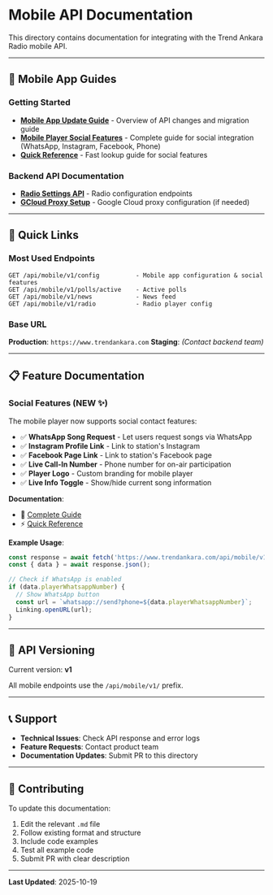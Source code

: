 # Mobile API Documentation

This directory contains documentation for integrating with the Trend Ankara Radio mobile API.

---

## 📱 Mobile App Guides

### Getting Started
- **[Mobile App Update Guide](./mobile-app-update-guide.md)** - Overview of API changes and migration guide
- **[Mobile Player Social Features](./mobile-player-social-features.md)** - Complete guide for social integration (WhatsApp, Instagram, Facebook, Phone)
- **[Quick Reference](./mobile-player-social-quick-reference.md)** - Fast lookup guide for social features

### Backend API Documentation
- **[Radio Settings API](./radio-settings.md)** - Radio configuration endpoints
- **[GCloud Proxy Setup](./gcloud-proxy-todo.md)** - Google Cloud proxy configuration (if needed)

---

## 🚀 Quick Links

### Most Used Endpoints

```
GET /api/mobile/v1/config          - Mobile app configuration & social features
GET /api/mobile/v1/polls/active    - Active polls
GET /api/mobile/v1/news            - News feed
GET /api/mobile/v1/radio           - Radio player config
```

### Base URL

**Production**: `https://www.trendankara.com`
**Staging**: _(Contact backend team)_

---

## 📋 Feature Documentation

### Social Features (NEW ✨)
The mobile player now supports social contact features:

- ✅ **WhatsApp Song Request** - Let users request songs via WhatsApp
- ✅ **Instagram Profile Link** - Link to station's Instagram
- ✅ **Facebook Page Link** - Link to station's Facebook page
- ✅ **Live Call-In Number** - Phone number for on-air participation
- ✅ **Player Logo** - Custom branding for mobile player
- ✅ **Live Info Toggle** - Show/hide current song information

**Documentation**:
- 📖 [Complete Guide](./mobile-player-social-features.md)
- ⚡ [Quick Reference](./mobile-player-social-quick-reference.md)

**Example Usage**:
```typescript
const response = await fetch('https://www.trendankara.com/api/mobile/v1/config');
const { data } = await response.json();

// Check if WhatsApp is enabled
if (data.playerWhatsappNumber) {
  // Show WhatsApp button
  const url = `whatsapp://send?phone=${data.playerWhatsappNumber}`;
  Linking.openURL(url);
}
```

---

## 🔄 API Versioning

Current version: **v1**

All mobile endpoints use the `/api/mobile/v1/` prefix.

---

## 📞 Support

- **Technical Issues**: Check API response and error logs
- **Feature Requests**: Contact product team
- **Documentation Updates**: Submit PR to this directory

---

## 📝 Contributing

To update this documentation:

1. Edit the relevant `.md` file
2. Follow existing format and structure
3. Include code examples
4. Test all example code
5. Submit PR with clear description

---

**Last Updated**: 2025-10-19
